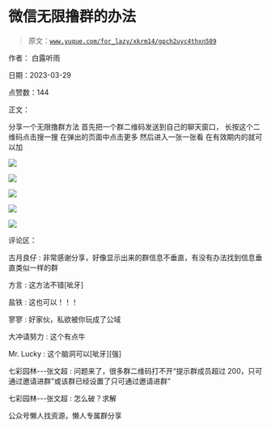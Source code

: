 # 微信无限撸群的办法

> 原文：[`www.yuque.com/for_lazy/xkrm14/gpch2uyc4thxn589`](https://www.yuque.com/for_lazy/xkrm14/gpch2uyc4thxn589)



作者： 白露听雨



日期：2023-03-29



点赞数：144



正文：



分享一个无限撸群方法 首先把一个群二维码发送到自己的聊天窗口， 长按这个二维码点击搜一搜 在弹出的页面中点击更多 然后进入一张一张看 在有效期内的就可以加



![](img/93b5ced2c34da1e28c93fae118288b57.png)  

![](img/7637d02ef0b61b20a60f13703192ae73.png)  

![](img/66b30ed28ceb1585cee06cb0c2033de0.png)  

![](img/a973282c1db8de8b497cf57b1d18aa8c.png)  

![](img/75071fd0edc940dd5f40cdb2e14d58d3.png)  

评论区：



古月良仔 : 非常感谢分享，好像显示出来的群信息不垂直，有没有办法找到信息垂直类似一样的群



方言 : 这方法不错[呲牙]



盐铁 : 这也可以！！！



寥寥 : 好家伙，私欲被你玩成了公域



大冲请努力 : 这个有点牛



Mr. Lucky : 这个脑洞可以[呲牙][强]



七彩园林---张文超 : 问题来了，很多群二维码打不开“提示群成员超过 200，只可通过邀请进群”或该群已经设置了只可通过邀请进群”



七彩园林---张文超 : 怎么破？求解



公众号懒人找资源，懒人专属群分享

</ne-p></ne-p></ne-p></ne-p></ne-p>